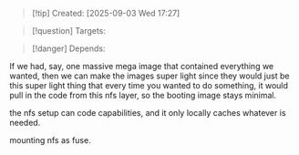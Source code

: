 
>[!tip] Created: [2025-09-03 Wed 17:27]

>[!question] Targets: 

>[!danger] Depends: 

If we had, say, one massive mega image that contained everything we wanted, then we can make the images super light since they would just be this super light thing that every time you wanted to do something, it would pull in the code from this nfs layer, so the booting image stays minimal.

the nfs setup can code capabilities, and it only locally caches whatever is needed.

mounting nfs as fuse.

